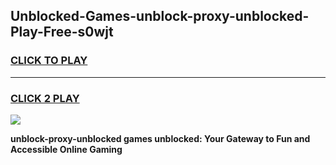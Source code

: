 
## Unblocked-Games-unblock-proxy-unblocked-Play-Free-s0wjt
<h3>
<a href="https://premium76.site?title=unblock-proxy-unblocked&ref=23A">CLICK TO PLAY</a></h3>
<hr>

<h3>
<a href="https://premium76.site?title=unblock-proxy-unblocked&ref=23A">CLICK 2 PLAY</a>
  
</h3>

<a href="https://premium76.site?title=unblock-proxy-unblocked&ref=23A"><img src="https://clearcache.store/games.png"></a>


**unblock-proxy-unblocked games unblocked: Your Gateway to Fun and Accessible Online Gaming**
